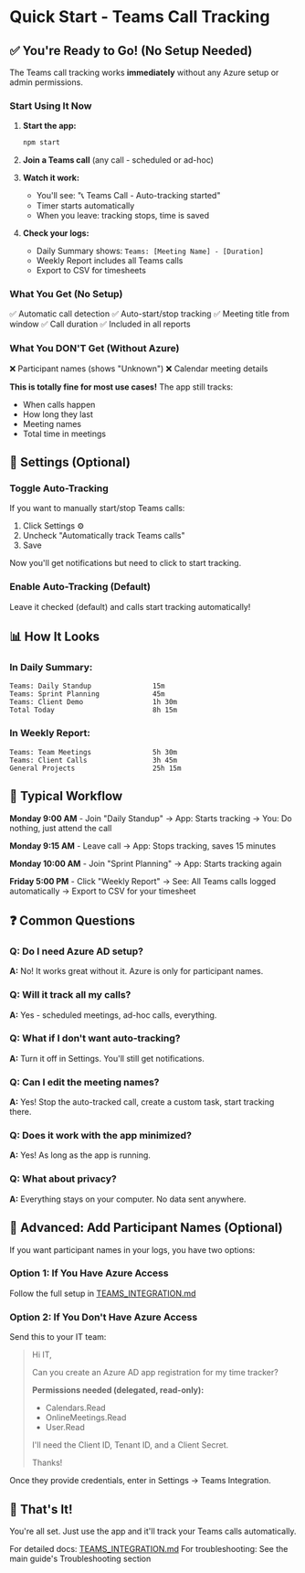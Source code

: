 # Quick Start - Teams Call Tracking

## ✅ You're Ready to Go! (No Setup Needed)

The Teams call tracking works **immediately** without any Azure setup or admin permissions.

### Start Using It Now

1. **Start the app:**
   ```bash
   npm start
   ```

2. **Join a Teams call** (any call - scheduled or ad-hoc)

3. **Watch it work:**
   - You'll see: "📞 Teams Call - Auto-tracking started"
   - Timer starts automatically
   - When you leave: tracking stops, time is saved

4. **Check your logs:**
   - Daily Summary shows: `Teams: [Meeting Name] - [Duration]`
   - Weekly Report includes all Teams calls
   - Export to CSV for timesheets

### What You Get (No Setup)

✅ Automatic call detection
✅ Auto-start/stop tracking
✅ Meeting title from window
✅ Call duration
✅ Included in all reports

### What You DON'T Get (Without Azure)

❌ Participant names (shows "Unknown")
❌ Calendar meeting details

**This is totally fine for most use cases!** The app still tracks:
- When calls happen
- How long they last
- Meeting names
- Total time in meetings

## 🔧 Settings (Optional)

### Toggle Auto-Tracking

If you want to manually start/stop Teams calls:

1. Click Settings ⚙️
2. Uncheck "Automatically track Teams calls"
3. Save

Now you'll get notifications but need to click to start tracking.

### Enable Auto-Tracking (Default)

Leave it checked (default) and calls start tracking automatically!

## 📊 How It Looks

### In Daily Summary:
```
Teams: Daily Standup               15m
Teams: Sprint Planning             45m
Teams: Client Demo                 1h 30m
Total Today                        8h 15m
```

### In Weekly Report:
```
Teams: Team Meetings               5h 30m
Teams: Client Calls                3h 45m
General Projects                   25h 15m
```

## 🎯 Typical Workflow

**Monday 9:00 AM** - Join "Daily Standup"
→ App: Starts tracking
→ You: Do nothing, just attend the call

**Monday 9:15 AM** - Leave call
→ App: Stops tracking, saves 15 minutes

**Monday 10:00 AM** - Join "Sprint Planning"
→ App: Starts tracking again

**Friday 5:00 PM** - Click "Weekly Report"
→ See: All Teams calls logged automatically
→ Export to CSV for your timesheet

## ❓ Common Questions

### Q: Do I need Azure AD setup?
**A:** No! It works great without it. Azure is only for participant names.

### Q: Will it track all my calls?
**A:** Yes - scheduled meetings, ad-hoc calls, everything.

### Q: What if I don't want auto-tracking?
**A:** Turn it off in Settings. You'll still get notifications.

### Q: Can I edit the meeting names?
**A:** Yes! Stop the auto-tracked call, create a custom task, start tracking there.

### Q: Does it work with the app minimized?
**A:** Yes! As long as the app is running.

### Q: What about privacy?
**A:** Everything stays on your computer. No data sent anywhere.

## 🚀 Advanced: Add Participant Names (Optional)

If you want participant names in your logs, you have two options:

### Option 1: If You Have Azure Access
Follow the full setup in [TEAMS_INTEGRATION.md](TEAMS_INTEGRATION.md)

### Option 2: If You Don't Have Azure Access
Send this to your IT team:

> Hi IT,
>
> Can you create an Azure AD app registration for my time tracker?
>
> **Permissions needed (delegated, read-only):**
> - Calendars.Read
> - OnlineMeetings.Read
> - User.Read
>
> I'll need the Client ID, Tenant ID, and a Client Secret.
>
> Thanks!

Once they provide credentials, enter in Settings → Teams Integration.

## 📝 That's It!

You're all set. Just use the app and it'll track your Teams calls automatically.

For detailed docs: [TEAMS_INTEGRATION.md](TEAMS_INTEGRATION.md)
For troubleshooting: See the main guide's Troubleshooting section
